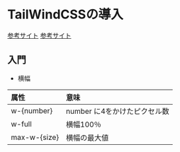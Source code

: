 # TailWindCSSの導入

[参考サイト](https://tailwindcss.nuxtjs.org/getting-started/installation)
[参考サイト](https://qiita.com/xkzm/items/8955fcb8a67aa82d9ea9)

## 入門

 - 横幅

|属性|意味|
|:--|:--|
|w-{number}|number に4をかけたピクセル数|
|w-full|横幅100％|
|max-w-{size}|横幅の最大値|